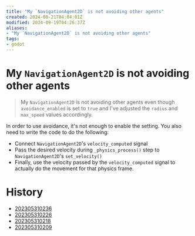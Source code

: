 ```yaml
---
title: "My `NavigationAgent2D` is not avoiding other agents"
created: 2024-08-21T04:04:01Z
modified: 2024-09-19T04:26:37Z
aliases:
- "My `NavigationAgent2D` is not avoiding other agents"
tags:
- godot
---
```


# My `NavigationAgent2D` is not avoiding other agents

> My `NavigationAgent2D` is not avoiding other agents even though `avoidance_enabled` is set to `true` and I've adjusted the `radius` and `max_speed` values accordingly.

In order to use avoidance, it's not enough to enable the setting. You also need to write the code to do the following:
* Connect `NavigationAgent2D`'s `velocity_computed` signal
* Pass the desired velocity during `_physics_process()` step to `NavigationAgent2D`'s `set_velocity()`
* Finally, use the velocity passed by the `velocity_computed` signal to actually do the movement for that physics frame.

# History

- [202305310236](../entries/202305310236.md)
- [202305310226](../entries/202305310226.md)
- [202305310218](../entries/202305310218.md)
- [202305310209](../entries/202305310209.md)
